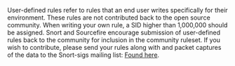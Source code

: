 User-defined rules refer to rules that an end user writes specifically for their environment. These rules are not contributed back to the open source community. When writing your own rule, a SID higher than 1,000,000 should be assigned.  Snort and Sourcefire encourage submission of user-defined rules back to the community for inclusion in the community ruleset.  If you wish to contribute, please send your rules along with and packet captures of the data to the Snort-sigs mailing list: [Found here](http://www.snort.org/community/mailing-lists).
